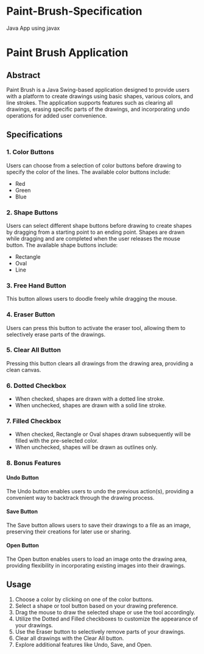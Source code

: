 # Paint-Brush-Specification
Java App using javax

# Paint Brush Application

## Abstract

Paint Brush is a Java Swing-based application designed to provide users with a platform to create drawings using basic shapes, various colors, and line strokes. The application supports features such as clearing all drawings, erasing specific parts of the drawings, and incorporating undo operations for added user convenience.

## Specifications

### 1. Color Buttons
Users can choose from a selection of color buttons before drawing to specify the color of the lines. The available color buttons include:
- Red
- Green
- Blue

### 2. Shape Buttons
Users can select different shape buttons before drawing to create shapes by dragging from a starting point to an ending point. Shapes are drawn while dragging and are completed when the user releases the mouse button. The available shape buttons include:
- Rectangle
- Oval
- Line

### 3. Free Hand Button
This button allows users to doodle freely while dragging the mouse.

### 4. Eraser Button
Users can press this button to activate the eraser tool, allowing them to selectively erase parts of the drawings.

### 5. Clear All Button
Pressing this button clears all drawings from the drawing area, providing a clean canvas.

### 6. Dotted Checkbox
- When checked, shapes are drawn with a dotted line stroke.
- When unchecked, shapes are drawn with a solid line stroke.

### 7. Filled Checkbox
- When checked, Rectangle or Oval shapes drawn subsequently will be filled with the pre-selected color.
- When unchecked, shapes will be drawn as outlines only.

### 8. Bonus Features

#### Undo Button
The Undo button enables users to undo the previous action(s), providing a convenient way to backtrack through the drawing process.

#### Save Button
The Save button allows users to save their drawings to a file as an image, preserving their creations for later use or sharing.

#### Open Button
The Open button enables users to load an image onto the drawing area, providing flexibility in incorporating existing images into their drawings.

## Usage

1. Choose a color by clicking on one of the color buttons.
2. Select a shape or tool button based on your drawing preference.
3. Drag the mouse to draw the selected shape or use the tool accordingly.
4. Utilize the Dotted and Filled checkboxes to customize the appearance of your drawings.
5. Use the Eraser button to selectively remove parts of your drawings.
6. Clear all drawings with the Clear All button.
7. Explore additional features like Undo, Save, and Open.
